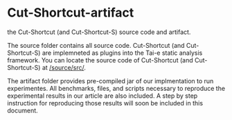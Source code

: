 # Cut-Shortcut-artifact
the Cut-Shortcut (and Cut-Shortcut-S) source code and artifact. 

The source folder contains all source code. Cut-Shortcut (and Cut-Shortcut-S) are implemneted as plugins into the Tai-e static analysis framework. You can locate the source code of Cut-Shortcut (and Cut-Shortcut-S) at [/source/src/](https://github.com/YangShengYuan/cut-shortcut-artifact/tree/main/source/src/main/java/pascal/taie/analysis/pta/toolkit/cutshortcut).

The artifact folder provides pre-compiled jar of our implmentation to run experimentes. All benchmarks, files, and scripts necessary to reproduce the experimental results in our article are also included. A step by step instruction for reproducing those results will soon be included in this document.
